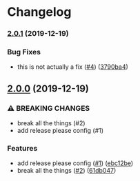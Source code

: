 # Changelog

### [2.0.1](https://www.github.com/bcoe/wombat-dressing-room-test-publications/compare/v2.0.0...v2.0.1) (2019-12-19)


### Bug Fixes

* this is not actually a fix ([#4](https://www.github.com/bcoe/wombat-dressing-room-test-publications/issues/4)) ([3790ba4](https://www.github.com/bcoe/wombat-dressing-room-test-publications/commit/3790ba4d3c78d6df0c0895f906e20212fa513afc))

## [2.0.0](https://www.github.com/bcoe/wombat-dressing-room-test-publications/compare/1.0.9...v2.0.0) (2019-12-19)


### ⚠ BREAKING CHANGES

* break all the things (#2)
* add release please config (#1)

### Features

* add release please config ([#1](https://www.github.com/bcoe/wombat-dressing-room-test-publications/issues/1)) ([ebc12be](https://www.github.com/bcoe/wombat-dressing-room-test-publications/commit/ebc12bebe473e6ab2acfa586bcbc3c0b46a7cc5d))
* break all the things ([#2](https://www.github.com/bcoe/wombat-dressing-room-test-publications/issues/2)) ([61db047](https://www.github.com/bcoe/wombat-dressing-room-test-publications/commit/61db04706d0ba03fee07195ff44c6a94591f88ee))
